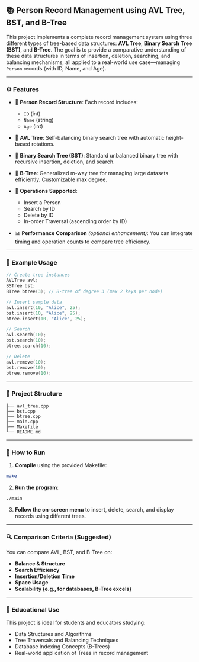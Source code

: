 ## 📚 Person Record Management using AVL Tree, BST, and B-Tree

This project implements a complete record management system using three different types of tree-based data structures: **AVL Tree**, **Binary Search Tree (BST)**, and **B-Tree**. The goal is to provide a comparative understanding of these data structures in terms of insertion, deletion, searching, and balancing mechanisms, all applied to a real-world use case—managing `Person` records (with ID, Name, and Age).

---

### ⚙️ Features

* 📄 **Person Record Structure**:
  Each record includes:

  * `ID` (int)
  * `Name` (string)
  * `Age` (int)

* 🌳 **AVL Tree**:
  Self-balancing binary search tree with automatic height-based rotations.

* 🌲 **Binary Search Tree (BST)**:
  Standard unbalanced binary tree with recursive insertion, deletion, and search.

* 🌴 **B-Tree**:
  Generalized m-way tree for managing large datasets efficiently. Customizable max degree.

* 🔎 **Operations Supported**:

  * Insert a Person
  * Search by ID
  * Delete by ID
  * In-order Traversal (ascending order by ID)

* 📊 **Performance Comparison** *(optional enhancement)*:
  You can integrate timing and operation counts to compare tree efficiency.

---

### 🧪 Example Usage

```cpp
// Create tree instances
AVLTree avl;
BSTree bst;
BTree btree(3); // B-tree of degree 3 (max 2 keys per node)

// Insert sample data
avl.insert(10, "Alice", 25);
bst.insert(10, "Alice", 25);
btree.insert(10, "Alice", 25);

// Search
avl.search(10);
bst.search(10);
btree.search(10);

// Delete
avl.remove(10);
bst.remove(10);
btree.remove(10);
```

---

### 📁 Project Structure

```
├── avl_tree.cpp
├── bst.cpp
├── btree.cpp
├── main.cpp
├── Makefile
└── README.md
```

---

### 🚀 How to Run

1. **Compile** using the provided Makefile:

```bash
make
```

2. **Run the program**:

```bash
./main
```

3. **Follow the on-screen menu** to insert, delete, search, and display records using different trees.

---

### 🔍 Comparison Criteria (Suggested)

You can compare AVL, BST, and B-Tree on:

* **Balance & Structure**
* **Search Efficiency**
* **Insertion/Deletion Time**
* **Space Usage**
* **Scalability (e.g., for databases, B-Tree excels)**

---

### 📌 Educational Use

This project is ideal for students and educators studying:

* Data Structures and Algorithms
* Tree Traversals and Balancing Techniques
* Database Indexing Concepts (B-Trees)
* Real-world application of Trees in record management
